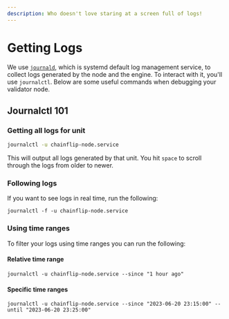 ```yaml
---
description: Who doesn't love staring at a screen full of logs!
---
```


# Getting Logs

We use [`journald`](https://sagan.readthedocs.io/en/latest/journald.html), which is systemd default log management service, to collect logs generated by the node and the engine. To interact with it, you'll use `journalctl`. Below are some useful commands when debugging your validator node.

## Journalctl 101

### Getting all logs for unit

```bash
journalctl -u chainflip-node.service
```

This will output all logs generated by that unit. You hit `space` to scroll through the logs from older to newer.

### Following logs

If you want to see logs in real time, run the following:

```
journalctl -f -u chainflip-node.service
```

### Using time ranges

To filter your logs using time ranges you can run the following:

#### Relative time range

```
journalctl -u chainflip-node.service --since "1 hour ago"
```

#### Specific time ranges

```
journalctl -u chainflip-node.service --since "2023-06-20 23:15:00" --until "2023-06-20 23:25:00"
```
